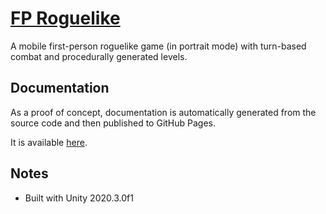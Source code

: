 # [FP Roguelike](https://github.com/Delt06/fps-roguelike)
A mobile first-person roguelike game (in portrait mode) with turn-based combat and procedurally generated levels.

## Documentation
As a proof of concept, documentation is automatically generated from the source code and then published to GitHub Pages.

It is available [here](https://delt06.github.io/fp-roguelike/).

## Notes
- Built with Unity 2020.3.0f1
